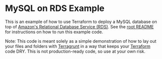 # MySQL on RDS Example

This is an example of how to use Terraform to deploy a MySQL database on top of [Amazon's Relational Database Service
(RDS)](https://aws.amazon.com/rds/). See the [root README](https://github.com/terraform-modules-krish/terragrunt-infrastructure-modules-example/blob/v0.3.0/README.md) for instructions on how to run this example code. 

Note: This code is meant solely as a simple demonstration of how to lay out your files and folders with 
[Terragrunt](https://github.com/terraform-modules-krish/terragrunt) in a way that keeps your [Terraform](https://www.terraform.io) 
code DRY. This is not production-ready code, so use at your own risk.
